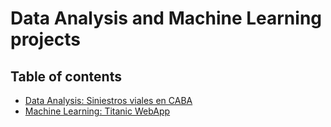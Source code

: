 # Data Analysis and Machine Learning projects

## Table of contents
* [Data Analysis: Siniestros viales en CABA](https://github.com/ivan-svetlich/data-analysis/tree/main/siniestros-caba)
* [Machine Learning: Titanic WebApp](https://github.com/ivan-svetlich/data-analysis/tree/main/titanic-webApp)
